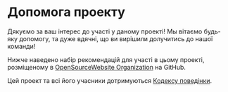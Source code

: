 # Допомога проекту

Дякуємо за ваш інтерес до участі у даному проекті! Мы вітаємо будь-яку допомогу, та дуже вдячні, що ви вирішили долучитись до нашої команди!

Нижче наведено набір рекомендацій для участі в цьому проекті, розміщеному в [OpenSourceWebsite Organization](https://github.com/opensourcewebsite-org) на GitHub.

Цей проект та всі його учасники дотримуються [Кодексу поведінки](CODE_OF_CONDUCT.md).
